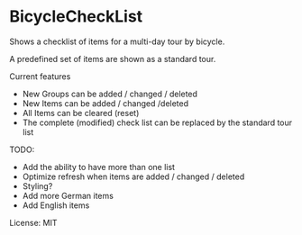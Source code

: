 # BicycleCheckList

Shows a checklist of items for a multi-day tour by bicycle.

A predefined set of items are shown as a standard tour.

Current features
- New Groups can be added / changed / deleted
- New Items can be added / changed /deleted
- All Items can be cleared (reset)
- The complete (modified) check list can be replaced by the standard tour list

TODO:
- Add the ability to have more than one list
- Optimize refresh when items are added / changed / deleted
- Styling?
- Add more German items
- Add English items

License: MIT